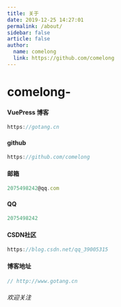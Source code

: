 ```yaml
---
title: 关于
date: 2019-12-25 14:27:01
permalink: /about/
sidebar: false
article: false
author:
  name: comelong
  link: https://github.com/comelong
---
```

#  comelong-



#### VuePress 博客

```js
https://gotang.cn
```



#### github

```js
https://github.com/comelong
```



#### 邮箱

```js
2075498242@qq.com
```



#### QQ

```js
2075498242
```



#### CSDN社区

```js
https://blog.csdn.net/qq_39005315
```

#### 博客地址

```js
// http://www.gotang.cn
```


###### 欢迎关注

